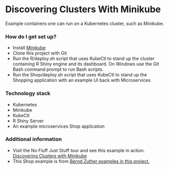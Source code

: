 # Discovering Clusters With Minikube #

Example containers one can run on a Kubernetes cluster, such as Minikube.

### How do I get set up? ###

* Install [Minikube](https://kubernetes.io/docs/tasks/tools/install-minikube/)
* Clone this project with Git
* Run the R/deploy.sh script that uses KubeCtl to stand up the 
cluster containing R Shiny engine and its dashboard. On Windows use the Git Bash command prompt to run Bash scripts.
* Run the Shop/deploy.sh script that uses KubeCtl to stand up the 
Shopping application with an example UI back with Microservices

### Technology stack ###

* Kubernetes
* Minikube
* KubeCtl
* R Shiny Server
* An example microservices Shop application


### Additional information ###

* Visit the No Fluff Just Stuff tour and see this example in action. [Discovering Clusters with Minikube](https://www.nofluffjuststuff.com/conference/speaker/jonathan_johnson)
* This Shop example is from [Bernd Zuther examples in this project.](http://container-solutions.com/pet-cattle-running-sonar-kubernetes)

